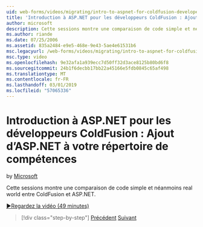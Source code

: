 ```yaml
---
uid: web-forms/videos/migrating/intro-to-aspnet-for-coldfusion-developers-adding-aspnet-to-your-repertoire
title: 'Introduction à ASP.NET pour les développeurs ColdFusion : Ajout d’ASP.NET à vos compétences | Microsoft Docs'
author: microsoft
description: Cette sessions montre une comparaison de code simple et néanmoins real world entre ColdFusion et ASP.NET.
ms.author: riande
ms.date: 07/25/2006
ms.assetid: 835a2484-e9e5-468e-9e43-5ae4e61531b6
msc.legacyurl: /web-forms/videos/migrating/intro-to-aspnet-for-coldfusion-developers-adding-aspnet-to-your-repertoire
msc.type: video
ms.openlocfilehash: 9e32afa1a939ecc7d50ff32d3ace8125b80bd6f8
ms.sourcegitcommit: 24b1f6decbb17bb22a45166e5fdb0845c65af498
ms.translationtype: MT
ms.contentlocale: fr-FR
ms.lasthandoff: 03/01/2019
ms.locfileid: "57065336"
---
```

<a name="intro-to-aspnet-for-coldfusion-developers-adding-aspnet-to-your-repertoire"></a>Introduction à ASP.NET pour les développeurs ColdFusion : Ajout d’ASP.NET à votre répertoire de compétences
====================
by [Microsoft](https://github.com/microsoft)

Cette sessions montre une comparaison de code simple et néanmoins real world entre ColdFusion et ASP.NET.

[&#9654;Regardez la vidéo (49 minutes)](https://channel9.msdn.com/Blogs/ASP-NET-Site-Videos/intro-to-aspnet-for-coldfusion-developers-adding-aspnet-to-your-repertoire)

> [!div class="step-by-step"]
> [Précédent](intro-to-aspnet-for-jsp-developers-building-applications.md)
> [Suivant](introduction-to-aspnet-for-coldfusion-developers-building-an-aspnet-application.md)
